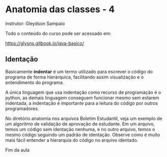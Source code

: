 # Anatomia das classes - 4  

Instrutor: Gleydson Sampaio

Todo o conteúdo do curso pode ser acessado em:

https://glysns.gitbook.io/java-basico/

## Identação 

Basicamente **indentar** é um termo utilizado para escrever o código do programa de forma hierárquica, facilitando assim visualização e o entendimento do programa.

A única linguagem que usa indentação como recurso de programação é o python, as demais linguagem conseguem funcionar mesmo sem estarem indentada, a indentação é importante para a leitura do código por outros programadores.

No diretório anatomia nos arquivos Boletim Estudantil, veja um exemplo de um algoritmo de validação de aprovação de estudante. Em um arquivo, temos um código sem identação nenhuma, e no outro arquivo, temos o mesmo código seguindo um padrão de identação. Observe como é muito mais fácil entender a hierarquia do código no arquivo identado.

Fim da aula
